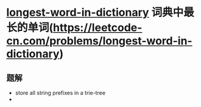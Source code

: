 # [longest-word-in-dictionary](https://leetcode.com/problems/longest-word-in-dictionary) 词典中最长的单词(https://leetcode-cn.com/problems/longest-word-in-dictionary)

## 题解
* store all string prefixes in a trie-tree
* 
